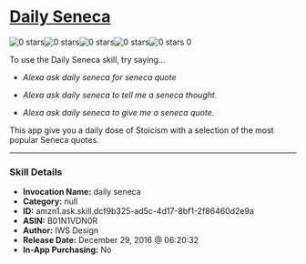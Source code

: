 # [Daily Seneca](http://alexa.amazon.com/#skills/amzn1.ask.skill.dcf9b325-ad5c-4d17-8bf1-2f86460d2e9a)
![0 stars](../../images/ic_star_border_black_18dp_1x.png)![0 stars](../../images/ic_star_border_black_18dp_1x.png)![0 stars](../../images/ic_star_border_black_18dp_1x.png)![0 stars](../../images/ic_star_border_black_18dp_1x.png)![0 stars](../../images/ic_star_border_black_18dp_1x.png) 0

To use the Daily Seneca skill, try saying...

* *Alexa ask daily seneca for seneca quote*

* *Alexa ask daily seneca to tell me a seneca thought.*

* *Alexa ask daily seneca to give me a seneca quote.*

This app give you a daily dose of Stoicism with a selection of the most popular Seneca quotes.

***

### Skill Details

* **Invocation Name:** daily seneca
* **Category:** null
* **ID:** amzn1.ask.skill.dcf9b325-ad5c-4d17-8bf1-2f86460d2e9a
* **ASIN:** B01N1VDN0R
* **Author:** IWS Design
* **Release Date:** December 29, 2016 @ 06:20:32
* **In-App Purchasing:** No
